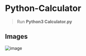 # Python-Calculator
>Run **Python3 Calculator.py**
## Images
![image](https://github.com/user-attachments/assets/61283331-9243-4518-b32e-285d31423e11)
